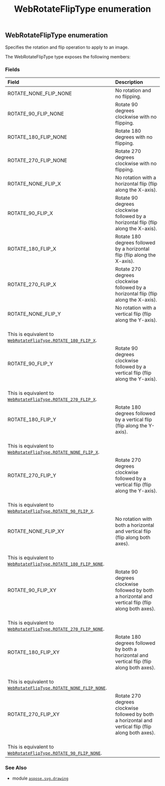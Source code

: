﻿---
title: WebRotateFlipType enumeration
second_title: Aspose.SVG for Python via .NET API References
description: 
type: docs
weight: 360
url: /python-net/aspose.svg.drawing/webrotatefliptype/
is_root: false
---

## WebRotateFlipType enumeration

Specifies the rotation and flip operation to apply to an image.



The WebRotateFlipType type exposes the following members:

### Fields
| Field | Description |
| :- | :- |
| ROTATE_NONE_FLIP_NONE | No rotation and no flipping. |
| ROTATE_90_FLIP_NONE | Rotate 90 degrees clockwise with no flipping. |
| ROTATE_180_FLIP_NONE | Rotate 180 degrees with no flipping. |
| ROTATE_270_FLIP_NONE | Rotate 270 degrees clockwise with no flipping. |
| ROTATE_NONE_FLIP_X | No rotation with a horizontal flip (flip along the X-axis). |
| ROTATE_90_FLIP_X | Rotate 90 degrees clockwise followed by a horizontal flip (flip along the X-axis). |
| ROTATE_180_FLIP_X | Rotate 180 degrees followed by a horizontal flip (flip along the X-axis). |
| ROTATE_270_FLIP_X | Rotate 270 degrees clockwise followed by a horizontal flip (flip along the X-axis). |
| ROTATE_NONE_FLIP_Y | No rotation with a vertical flip (flip along the Y-axis). <br/>This is equivalent to [`WebRotateFlipType.ROTATE_180_FLIP_X`](/svg/python-net/aspose.svg.drawing/webrotatefliptype#ROTATE_180_FLIP_X). |
| ROTATE_90_FLIP_Y | Rotate 90 degrees clockwise followed by a vertical flip (flip along the Y-axis). <br/>This is equivalent to [`WebRotateFlipType.ROTATE_270_FLIP_X`](/svg/python-net/aspose.svg.drawing/webrotatefliptype#ROTATE_270_FLIP_X). |
| ROTATE_180_FLIP_Y | Rotate 180 degrees followed by a vertical flip (flip along the Y-axis). <br/>This is equivalent to [`WebRotateFlipType.ROTATE_NONE_FLIP_X`](/svg/python-net/aspose.svg.drawing/webrotatefliptype#ROTATE_NONE_FLIP_X). |
| ROTATE_270_FLIP_Y | Rotate 270 degrees clockwise followed by a vertical flip (flip along the Y-axis). <br/>This is equivalent to [`WebRotateFlipType.ROTATE_90_FLIP_X`](/svg/python-net/aspose.svg.drawing/webrotatefliptype#ROTATE_90_FLIP_X). |
| ROTATE_NONE_FLIP_XY | No rotation with both a horizontal and vertical flip (flip along both axes). <br/>This is equivalent to [`WebRotateFlipType.ROTATE_180_FLIP_NONE`](/svg/python-net/aspose.svg.drawing/webrotatefliptype#ROTATE_180_FLIP_NONE). |
| ROTATE_90_FLIP_XY | Rotate 90 degrees clockwise followed by both a horizontal and vertical flip (flip along both axes). <br/>This is equivalent to [`WebRotateFlipType.ROTATE_270_FLIP_NONE`](/svg/python-net/aspose.svg.drawing/webrotatefliptype#ROTATE_270_FLIP_NONE). |
| ROTATE_180_FLIP_XY | Rotate 180 degrees followed by both a horizontal and vertical flip (flip along both axes). <br/>This is equivalent to [`WebRotateFlipType.ROTATE_NONE_FLIP_NONE`](/svg/python-net/aspose.svg.drawing/webrotatefliptype#ROTATE_NONE_FLIP_NONE). |
| ROTATE_270_FLIP_XY | Rotate 270 degrees clockwise followed by both a horizontal and vertical flip (flip along both axes). <br/>This is equivalent to [`WebRotateFlipType.ROTATE_90_FLIP_NONE`](/svg/python-net/aspose.svg.drawing/webrotatefliptype#ROTATE_90_FLIP_NONE). |



### See Also
* module [`aspose.svg.drawing`](..)
